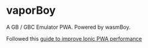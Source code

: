 # vaporBoy
A GB / GBC Emulator PWA. Powered by wasmBoy.

Followed this [guide to improve Ionic PWA performance](https://julienrenaux.fr/2017/07/20/optimized-ionic-angular-css-bundle-for-pwas/)
